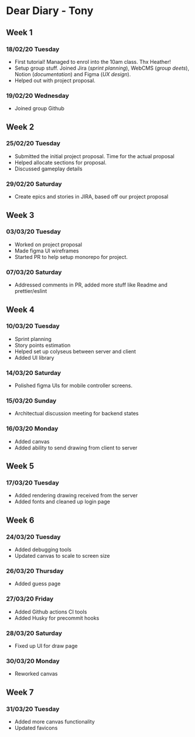 # Dear Diary - Tony
## Week 1
### 18/02/20 Tuesday <Tutorial>
- First tutorial! Managed to enrol into the 10am class. Thx Heather!
- Setup group stuff. Joined Jira (*sprint planning*), WebCMS (*group deets*), Notion (*documentation*) and Figma (*UX design*).
- Helped out with project proposal.

### 19/02/20 Wednesday
- Joined group Github

## Week 2

### 25/02/20 Tuesday <Tutorial>
- Submitted the initial project proposal. Time for the actual proposal
- Helped allocate sections for proposal.
- Discussed gameplay details

### 29/02/20 Saturday
- Create epics and stories in JIRA, based off our project proposal

## Week 3

### 03/03/20 Tuesday <Tutorial>
- Worked on project proposal
- Made figma UI wireframes
- Started PR to help setup monorepo for project.

### 07/03/20 Saturday
- Addressed comments in PR, added more stuff like Readme and prettier/eslint

## Week 4

### 10/03/20 Tuesday <Tutorial>
- Sprint planning
- Story points estimation
- Helped set up colyseus between server and client
- Added UI library

### 14/03/20 Saturday
- Polished figma UIs for mobile controller screens.

### 15/03/20 Sunday
- Architectual discussion meeting for backend states

### 16/03/20 Monday
- Added canvas
- Added ability to send drawing from client to server

## Week 5

### 17/03/20 Tuesday <Tutorial>
- Added rendering drawing received from the server
- Added fonts and cleaned up login page

## Week 6

### 24/03/20 Tuesday <Tutorial>
- Added debugging tools
- Updated canvas to scale to screen size

### 26/03/20 Thursday
- Added guess page

### 27/03/20 Friday
- Added Github actions CI tools
- Added Husky for precommit hooks

### 28/03/20 Saturday
- Fixed up UI for draw page

### 30/03/20 Monday
- Reworked canvas

## Week 7

### 31/03/20 Tuesday <Tutorial>
- Added more canvas functionality
- Updated favicons
  
